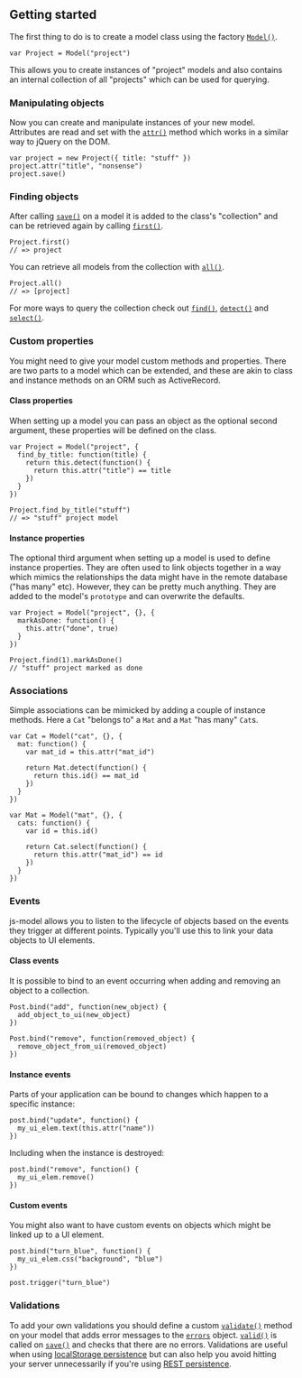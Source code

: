 ## Getting started

The first thing to do is to create a model class using the factory [`Model()`](#model).

    var Project = Model("project")

This allows you to create instances of "project" models and also contains an internal collection of all "projects" which can be used for querying.

### Manipulating objects

Now you can create and manipulate instances of your new model. Attributes are read and set with the [`attr()`](#attr) method which works in a similar way to jQuery on the DOM.

    var project = new Project({ title: "stuff" })
    project.attr("title", "nonsense")
    project.save()

### Finding objects

After calling [`save()`](#save) on a model it is added to the class's "collection" and can be retrieved again by calling [`first()`](#first).

    Project.first()
    // => project

You can retrieve all models from the collection with [`all()`](#all).

    Project.all()
    // => [project]

For more ways to query the collection check out [`find()`](#find), [`detect()`](#detect) and [`select()`](#select).

### Custom properties

You might need to give your model custom methods and properties. There are two parts to a model which can be extended, and these are akin to class and instance methods on an ORM such as ActiveRecord.

#### Class properties

When setting up a model you can pass an object as the optional second argument, these properties will be defined on the class.

    var Project = Model("project", {
      find_by_title: function(title) {
        return this.detect(function() {
          return this.attr("title") == title
        })
      }
    })

    Project.find_by_title("stuff")
    // => "stuff" project model

#### Instance properties

The optional third argument when setting up a model is used to define instance properties. They are often used to link objects together in a way which mimics the relationships the data might have in the remote database ("has many" etc). However, they can be pretty much anything. They are added to the model's `prototype` and can overwrite the defaults.

    var Project = Model("project", {}, {
      markAsDone: function() {
        this.attr("done", true)
      }
    })

    Project.find(1).markAsDone()
    // "stuff" project marked as done

### Associations

Simple associations can be mimicked by adding a couple of instance methods. Here a `Cat` "belongs to" a `Mat` and a `Mat` "has many" `Cat`s.

    var Cat = Model("cat", {}, {
      mat: function() {
        var mat_id = this.attr("mat_id")

        return Mat.detect(function() {
          return this.id() == mat_id
        })
      }
    })

    var Mat = Model("mat", {}, {
      cats: function() {
        var id = this.id()

        return Cat.select(function() {
          return this.attr("mat_id") == id
        })
      }
    })

### Events

js-model allows you to listen to the lifecycle of objects based on the events they trigger at different points. Typically you'll use this to link your data objects to UI elements.

#### Class events

It is possible to bind to an event occurring when adding and removing an object to a collection.

    Post.bind("add", function(new_object) {
      add_object_to_ui(new_object)
    })

    Post.bind("remove", function(removed_object) {
      remove_object_from_ui(removed_object)
    })

#### Instance events

Parts of your application can be bound to changes which happen to a specific instance:

    post.bind("update", function() {
      my_ui_elem.text(this.attr("name"))
    })

Including when the instance is destroyed:

    post.bind("remove", function() {
      my_ui_elem.remove()
    })

#### Custom events

You might also want to have custom events on objects which might be linked up to a UI element.

    post.bind("turn_blue", function() {
      my_ui_elem.css("background", "blue")
    })

    post.trigger("turn_blue")

### Validations

To add your own validations you should define a custom [`validate()`](#validate) method on your model that adds error messages to the [`errors`](#errors) object. [`valid()`](#valid) is called on [`save()`](#save) and checks that there are no errors. Validations are useful when using [localStorage persistence](#localstorage) but can also help you avoid hitting your server unnecessarily if you're using [REST persistence](#rest).

